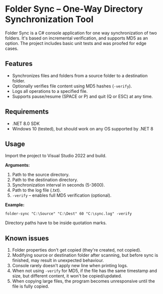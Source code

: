 # Folder Sync – One-Way Directory Synchronization Tool

Folder Sync is a C# console application for one way synchronization of two folders. It's based on incremental verification, and supports MD5 as an option. The project includes basic unit tests and was proofed for edge cases.

## Features

- Synchronizes files and folders from a source folder to a destination folder.
- Optionally verifies file content using MD5 hashes (`-verify`).
- Logs all operations to a specified file.
- Supports pause/resume (SPACE or P) and quit (Q or ESC) at any time.

## Requirements

- .NET 8.0 SDK
- Windows 10 (tested), but should work on any OS supported by .NET 8

## Usage

Import the project to Visual Studio 2022 and build.

**Arguments:**
1. Path to the source directory.
2. Path to the destination directory.
3. Synchronization interval in seconds (5-3600).
4. Path to the log file (.txt).
5. `-verify` – enables full MD5 verification (optional).

**Example:**
```
folder-sync "C:\Source" "C:\Dest" 60 "C:\sync.log" -verify
```
Directory paths have to be inside quotation marks.

## Known issues
1. Folder properties don't get copied (they're created, not copied).
2. Modifying source or destination folder after scanning, but before sync is finished, may result in unexpected behaviour.
3. Console rarely doesn't apply new line when printing logs.
4. When not using `-verify` for MD5, if the file has the same timestamp and size, but different content, it won't be copied/updated.
5. When copying large files, the program becomes unresponsive until the file is fully copied.
